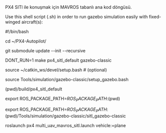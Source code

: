 PX4 SITl ile konuşmak için MAVROS tabanlı ana kod döngüsü.

Use this shell script (.sh) in order to run gazebo simulation easily with fixed-winged aircraft(s):

#!/bin/bash

cd ~/PX4-Autopilot/

git submodule update --init --recursive

DONT_RUN=1 make px4_sitl_default gazebo-classic

source ~/catkin_ws/devel/setup.bash # (optional)

source Tools/simulation/gazebo-classic/setup_gazebo.bash

(pwd)/build/px4_sitl_default

export ROS_PACKAGE_PATH=$ROS_PACKAGE_PATH:$(pwd)

export ROS_PACKAGE_PATH=$ROS_PACKAGE_PATH:$(pwd)/Tools/simulation/gazebo-classic/sitl_gazebo-classic

roslaunch px4 multi_uav_mavros_sitl.launch vehicle:=plane
